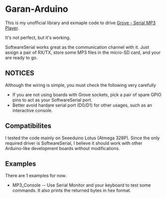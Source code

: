 Garan-Arduino
=============

This is my unofficial library and exmaple code to drive [Grove - Serial MP3 Player](http://www.seeedstudio.com/depot/Grove-Serial-MP3-Player-p-1542.html).

It's not perfect, but it's working.

SoftwareSerial works great as the communication channel with it. Just assign a pair of RX/TX, store some MP3 files in the micro-SD card, and your are ready to go.

NOTICES
-------

Although the wiring is simple, you must check the following very carefully

* If you are not using boards with Grove sockets, pick a pair of spare GPIO pins to act as your SoftwareSerial port.
* Better avoid hardare serial port (D0/D1) for other usages, such as an interactive console. 

Compatibilites
--------------

I tested the code mainly on Seeeduino Lotus (Atmega 328P). Since the only required driver is SoftwareSerial, I believe it should work with other Arduino-like development boards without modifications.

Examples
--------

There are 1 examples for now.

* MP3_Console -- Use Serial Monitor and your keyboard to test some commands. It also prints the returned bytes in hex format.
